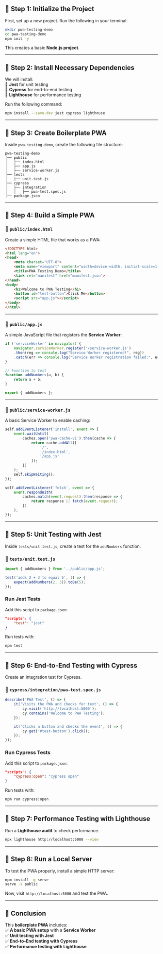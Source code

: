 ## **📌 Step 1: Initialize the Project**

First, set up a new project. Run the following in your terminal:

```sh
mkdir pwa-testing-demo
cd pwa-testing-demo
npm init -y
```

This creates a basic **Node.js project**.

---

## **📌 Step 2: Install Necessary Dependencies**

We will install:  
🔹 **Jest** for unit testing  
🔹 **Cypress** for end-to-end testing  
🔹 **Lighthouse** for performance testing

Run the following command:

```sh
npm install --save-dev jest cypress lighthouse
```

---

## **📌 Step 3: Create Boilerplate PWA**

Inside `pwa-testing-demo`, create the following file structure:

```
pwa-testing-demo
│── public
│   ├── index.html
│   ├── app.js
│   ├── service-worker.js
│── tests
│   ├── unit.test.js
│── cypress
│   ├── integration
│   │   ├── pwa-test.spec.js
│── package.json
```

---

## **📌 Step 4: Build a Simple PWA**

### **📜 `public/index.html`**

Create a simple HTML file that works as a PWA:

```html
<!DOCTYPE html>
<html lang="en">
<head>
    <meta charset="UTF-8">
    <meta name="viewport" content="width=device-width, initial-scale=1.0">
    <title>PWA Testing Demo</title>
    <link rel="manifest" href="manifest.json">
</head>
<body>
    <h1>Welcome to PWA Testing</h1>
    <button id="test-button">Click Me</button>
    <script src="app.js"></script>
</body>
</html>
```

---

### **📜 `public/app.js`**

A simple JavaScript file that registers the **Service Worker**:

```javascript
if ('serviceWorker' in navigator) {
    navigator.serviceWorker.register('/service-worker.js')
    .then(reg => console.log("Service Worker registered!", reg))
    .catch(err => console.log("Service Worker registration failed:", err));
}

// Function to test
function addNumbers(a, b) {
    return a + b;
}

export { addNumbers };
```

---

### **📜 `public/service-worker.js`**

A basic Service Worker to enable caching:

```javascript
self.addEventListener('install', event => {
    event.waitUntil(
        caches.open('pwa-cache-v1').then(cache => {
            return cache.addAll([
                '/',
                '/index.html',
                '/app.js'
            ]);
        })
    );
    self.skipWaiting();
});

self.addEventListener('fetch', event => {
    event.respondWith(
        caches.match(event.request).then(response => {
            return response || fetch(event.request);
        })
    );
});
```

---

## **📌 Step 5: Unit Testing with Jest**

Inside `tests/unit.test.js`, create a test for the `addNumbers` function.

### **📜 `tests/unit.test.js`**

```javascript
import { addNumbers } from '../public/app.js';

test('adds 2 + 3 to equal 5', () => {
    expect(addNumbers(2, 3)).toBe(5);
});
```

### **Run Jest Tests**

Add this script to `package.json`:

```json
"scripts": {
    "test": "jest"
}
```

Run tests with:

```sh
npm test
```

---

## **📌 Step 6: End-to-End Testing with Cypress**

Create an integration test for Cypress.

### **📜 `cypress/integration/pwa-test.spec.js`**

```javascript
describe('PWA Test', () => {
    it('Visits the PWA and checks for text', () => {
        cy.visit('http://localhost:5000');
        cy.contains('Welcome to PWA Testing');
    });

    it('Clicks a button and checks the event', () => {
        cy.get('#test-button').click();
    });
});
```

### **Run Cypress Tests**

Add this script to `package.json`:

```json
"scripts": {
    "cypress:open": "cypress open"
}
```

Run tests with:

```sh
npm run cypress:open
```

---

## **📌 Step 7: Performance Testing with Lighthouse**

Run a **Lighthouse audit** to check performance.

```sh
npx lighthouse http://localhost:5000 --view
```

---

## **📌 Step 8: Run a Local Server**

To test the PWA properly, install a simple HTTP server:

```sh
npm install -g serve
serve -s public
```

Now, visit `http://localhost:5000` and test the PWA.

---

## **🚀 Conclusion**

This **boilerplate PWA** includes:  
✅ **A basic PWA setup** with a **Service Worker**  
✅ **Unit testing with Jest**  
✅ **End-to-End testing with Cypress**  
✅ **Performance testing with Lighthouse**
